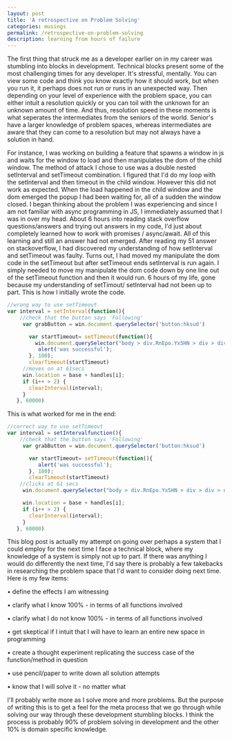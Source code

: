 ```yaml
---
layout: post
title: 'A retrospective on Problem Solving'
categories: musings
permalink: /retrospective-on-problem-solving
description: learning from hours of failure
---
```


The first thing that struck me as a developer earlier on in my career was stumbling
into blocks in development. Technical blocks present some of the most challenging times
for any developer. It's stressful, mentally. You can view some code and think you know
exactly how it should work, but when you run it, it perhaps does not run or runs in an
unexpected way. Then depending on your level of experience with the problem space, you
can either intuit a resolution quickly or you can toil with the unknown for an unknown
amount of time. And thus, resolution speed in these moments is what seperates the intermediates
from the seniors of the world. Senior's have a larger knowledge of problem spaces, whereas
intermediates are aware that they can come to a resolution but may not always have a
solution in hand.

For instance,  I was working on building a feature that spawns a window in js and waits
for the window to load and then manipulates the dom of the child window. The method of attack
I chose to use was a double nested setInterval and setTimeout combination. I figured that
I'd do my loop with the setInterval and then timeout in the child window. However this did not
work as expected. When the load happened in the child window and the dom emerged the popup I
had been waiting for, all of a sudden the window closed. I began thinking about the problem
I was experiencing and since I am not familiar with async programming in JS, I immediately
assumed that I was in over my head. About 6 hours into reading stack overflow questions/answers
and trying out answers in my code, I'd just about completely learned how to work with promises /
async/await. All of this learning and still an answer had not emerged. After reading my 51 answer
on stackoverflow, I had discovered my understanding of how setInterval and setTimeout was faulty.
Turns out, I had moved my manipulate the dom code in the setTimeout but after setTimeout ends
setInterval is run again. I simply needed to move my manipulate the dom code down by one line
out of the setTimeout function and then it would run. 6 hours of my life, gone because my
understanding of setTimout/ setInterval had not been up to part. This is how I initially wrote the
code.

```js
//wrong way to use setTimeout
var interval = setInterval(function(){
    //check that the button says 'Following'
     var grabButton = win.document.querySelector('button:hksud')

       var startTimeout= setTimeout(function(){
         win.document.querySelector("body > div.RnEpo.Yx5HN > div > div > div.mt3GC > button.aOOlW.-Cab_").click()
          alert('was successful');
       }, 100);
       clearTimeout(startTimeout)
     //moves on at 61secs
     win.location = base + handles[i];
     if (i++ > 2) {
       clearInterval(interval);
     }  
   }, 60000)
```

This is what worked for me in the end:

```js
//correct way to use setTimeout
var interval = setIntervalfunction(){
    //check that the button says 'Following'
     var grabButton = win.document.querySelector('button:hksud')

       var startTimeout= setTimeout(function(){
          alert('was successful');
       }, 100);
       clearTimeout(startTimeout)
    //clicks at 61 secs
     win.document.querySelector("body > div.RnEpo.Yx5HN > div > div > div.mt3GC > button.aOOlW.-Cab_").click()

     win.location = base + handles[i];
     if (i++ > 2) {
       clearInterval(interval);
     }
   }, 60000)
```

This blog post is actually my attempt on going over perhaps a system that I could employ for the
next time I face a technical block, where my knowledge of a system is simply not up to part. If there
was anything I would do differently the next time, I'd say there is probably a few takebacks in
researching the problem space that I'd want to consider doing next time. Here is my few items:

• define the effects I am witnessing

• clarify what I know 100% - in terms of all functions involved

• clarify what I do not know 100% - in terms of all functions involved

• get skeptical if I intuit that I will have to learn an entire new space in programming

• create a thought experiment replicating the success case of the function/method in question

• use pencil/paper to write down all solution attempts

• know that I will solve it - no matter what

I'll probably write more as I solve more and more problems. But the purpose of writing this
is to get a feel for the meta process that we go through while solving our way through these
development stumbling blocks. I think the process is probably 90% of problem solving in development
and the other 10% is domain specific knowledge.

